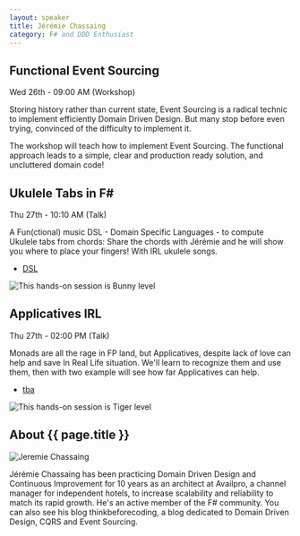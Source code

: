 ```yaml
---
layout: speaker
title: Jérémie Chassaing
category: F# and DDD Enthusiast
---
```


<div class="row">
    <div class="col-md-6">
        <div class="speaker-talk">
            <div class="section-head">
                <h2 class="header-title">Functional Event Sourcing</h2>
                    <p class="header-desc">Wed 26th - 09:00 AM (Workshop)</p>
            </div>
            <div>
                <p>
                    Storing history rather than current state, Event Sourcing is a radical technic to implement efficiently Domain Driven Design. But many stop before even trying, convinced of the difficulty to implement it. 
                </p>
                <p>
                    The workshop will teach how to implement Event Sourcing. The functional approach leads to a simple, clear and production ready solution, and uncluttered domain code!
                </p>
            </div>
        </div>
    </div>
    <div class="col-md-6">
        <div class="speaker-talk">
            <div class="section-head">
                <h2 class="header-title">Ukulele Tabs in F#</h2>
                    <p class="header-desc">Thu 27th - 10:10 AM (Talk)</p>
            </div>
            <div>
                <p>
                    A Fun(ctional) music DSL - Domain Specific Languages - to compute Ukulele tabs from chords: Share the chords with Jérémie and he will show you where to place your fingers! With IRL ukulele songs.
                </p>
            </div>
            <div>
                <div class="speaker-tag">
                    <ul class="tag">
                        <li><a href="#">DSL</a></li>
                    </ul>
                </div>
                <div class="talk-level">
                    <img src="{{ site.baseurl }}public/assets/animals/bunny.png" alt="This hands-on session is Bunny level" />
                </div>	
            </div>
        </div>
    </div>
    <div class="col-md-6">
        <div class="speaker-talk">
            <div class="section-head">
                <h2 class="header-title">Applicatives IRL</h2>
                    <p class="header-desc">Thu 27th - 02:00 PM (Talk)</p>
            </div>
            <div>
                <p>
                    Monads are all the rage in FP land, but Applicatives, despite lack of love can help and save In Real Life situation. We'll learn to recognize them and use them, then with two example will see how far Applicatives can help.
                </p>
            </div>
            <div>
                <div class="speaker-tag">
                    <ul class="tag">
                        <li><a href="#">tba</a></li>
                    </ul>
                </div>
                <div class="talk-level">
                    <img src="{{ site.baseurl }}public/assets/animals/tiger.png" alt="This hands-on session is Tiger level" />
                </div>	
            </div>
        </div>
    </div>
</div><!-- /.row -->
<div class="row">
    <div class="col-md-12">
        <div class="speaker-about">
            <div class="section-head">
                <h2 class="header-title">About {{ page.title }}</h2>
                <p class="header-desc">
                    <a href="https://twitter.com/thinkb4coding"><i class="fab fa-twitter"></i></a>
					<a href="https://github.com/thinkbeforecoding"><i class="fab fa-github-alt"></i></a>
					<a href="https://thinkbeforecoding.com/"><i class="fas fa-rss"></i></a>
                </p>					
            </div>
            <div class="row">
                <div class="col-md-2">
                    <img src="{{ site.baseurl }}public/assets/speakers/2018/jeremie-chassaing.jpg" alt="Jeremie Chassaing" />
                </div>
                <div class="col-md-10">
                    <p>
                        Jérémie Chassaing has been practicing Domain Driven Design and Continuous Improvement for 10 years as an architect at Availpro, a channel manager for independent hotels, to increase scalability and reliability to match its rapid growth. He's an active member of the F# community. You can also see his blog thinkbeforecoding, a blog dedicated to Domain Driven Design, CQRS and Event Sourcing.
                    </p>
                </div>
            </div>       
        </div>
    </div>
</div>